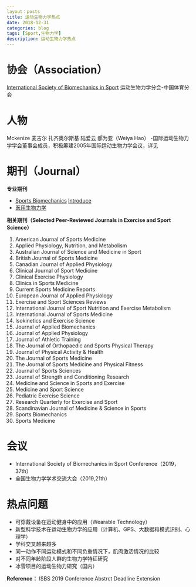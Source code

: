 ```yaml
---
layout：posts
title: 运动生物力学热点
date: 2018-12-31
categories: blog
tags: [Sport,生物力学]
description: 运动生物力学热点
---
```






# 协会（Association）

[International Society of Biomechanics in Sport](https://isbs.org/)
运动生物力学分会-中国体育分会
# 人物
Mckenize
麦吉尔
扎齐奥尔斯基
陆爱云
郝为亚（Weiya Hao）
-国际运动生物力学学会董事会成员，积极筹建2005年国际运动生物力学会议，详见

# 期刊（Journal）
**专业期刊**
- [Sports Biomechanics](https://www.tandfonline.com/action/aboutThisJournal?show=aimsScope&journalCode=rspb)
[Introduce](https://isbs.org/about-us/journal)
- [医用生物力学](http://www.mechanobiology.cn/yyswlx/ch/index.aspx)

**相关期刊（Selected Peer-Reviewed Journals in Exercise and Sport Science）**
1. American Journal of Sports Medicine 
 2. Applied Physiology, Nutrition, and Metabolism
 3. Australian Journal of Science and Medicine in Sport
 4. British Journal of Sports Medicine
 5. Canadian Journal of Applied Physiology 
 6. Clinical Journal of Sport Medicine
 7. Clinical Exercise Physiology
 8. Clinics in Sports Medicine
 9. Current Sports Medicine Reports
 10. European Journal of Applied Physiology
 11. Exercise and Sport Sciences Reviews
 12. International Journal of Sport Nutrition and Exercise 
Metabolism
 13. International Journal of Sports Medicine
 14. Isokinetics and Exercise Science
 15. Journal of Applied Biomechanics
 16. Journal of Applied Physiology
 17. Journal of Athletic Training
 18. The Journal of Orthopaedic and Sports Physical Therapy
 19. Journal of Physical Activity & Health
 20. The Journal of Sports Medicine
 21. The Journal of Sports Medicine and Physical Fitness
 22. Journal of Sports Sciences
 23. Journal of Strength and Conditioning Research
 24. Medicine and Science in Sports and Exercise
 25. Medicine and Sport Science
 26. Pediatric Exercise Science
 27. Research Quarterly for Exercise and Sport
 28. Scandinavian Journal of Medicine & Science in Sports
 29. Sports Biomechanics 
 30. Sports Medicine

# 会议
- International Society of Biomechanics in Sport Conference（2019，37th）
- 全国生物力学学术交流大会（2019,21th）
# 热点问题
- 可穿戴设备在运动健身中的应用（Wearable Technology）
- 新型科学技术在运动生物力学的应用（计算机、GPS、大数据和模式识别、心理学）
- 学科交叉越来越多
- 同一动作不同运动模式和不同负重情况下，肌肉激活情况的比较
- 对不同年龄阶段人群的生物力学特征研究
- 冰雪项目的运动生物力研究（国内）

**Reference：**
ISBS 2019 Conference Abstrct Deadline Extension


